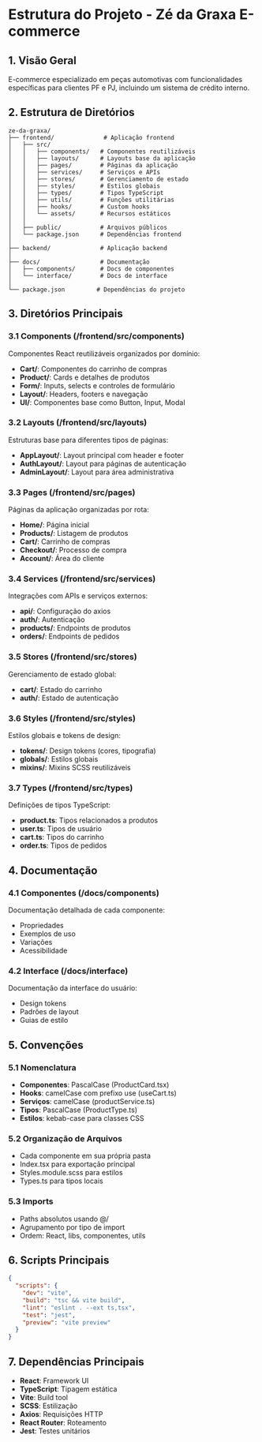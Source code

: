 # Estrutura do Projeto - Zé da Graxa E-commerce

## 1. Visão Geral
E-commerce especializado em peças automotivas com funcionalidades específicas para clientes PF e PJ, incluindo um sistema de crédito interno.

## 2. Estrutura de Diretórios

```
ze-da-graxa/
├── frontend/              # Aplicação frontend
│   ├── src/
│   │   ├── components/   # Componentes reutilizáveis
│   │   ├── layouts/      # Layouts base da aplicação
│   │   ├── pages/        # Páginas da aplicação
│   │   ├── services/     # Serviços e APIs
│   │   ├── stores/       # Gerenciamento de estado
│   │   ├── styles/       # Estilos globais
│   │   ├── types/        # Tipos TypeScript
│   │   ├── utils/        # Funções utilitárias
│   │   ├── hooks/        # Custom hooks
│   │   └── assets/       # Recursos estáticos
│   │
│   ├── public/           # Arquivos públicos
│   └── package.json      # Dependências frontend
│
├── backend/              # Aplicação backend
│
├── docs/                 # Documentação
│   ├── components/       # Docs de componentes
│   └── interface/        # Docs de interface
│
└── package.json         # Dependências do projeto
```

## 3. Diretórios Principais

### 3.1 Components (/frontend/src/components)
Componentes React reutilizáveis organizados por domínio:
- **Cart/**: Componentes do carrinho de compras
- **Product/**: Cards e detalhes de produtos
- **Form/**: Inputs, selects e controles de formulário
- **Layout/**: Headers, footers e navegação
- **UI/**: Componentes base como Button, Input, Modal

### 3.2 Layouts (/frontend/src/layouts)
Estruturas base para diferentes tipos de páginas:
- **AppLayout/**: Layout principal com header e footer
- **AuthLayout/**: Layout para páginas de autenticação
- **AdminLayout/**: Layout para área administrativa

### 3.3 Pages (/frontend/src/pages)
Páginas da aplicação organizadas por rota:
- **Home/**: Página inicial
- **Products/**: Listagem de produtos
- **Cart/**: Carrinho de compras
- **Checkout/**: Processo de compra
- **Account/**: Área do cliente

### 3.4 Services (/frontend/src/services)
Integrações com APIs e serviços externos:
- **api/**: Configuração do axios
- **auth/**: Autenticação
- **products/**: Endpoints de produtos
- **orders/**: Endpoints de pedidos

### 3.5 Stores (/frontend/src/stores)
Gerenciamento de estado global:
- **cart/**: Estado do carrinho
- **auth/**: Estado de autenticação

### 3.6 Styles (/frontend/src/styles)
Estilos globais e tokens de design:
- **tokens/**: Design tokens (cores, tipografia)
- **globals/**: Estilos globais
- **mixins/**: Mixins SCSS reutilizáveis

### 3.7 Types (/frontend/src/types)
Definições de tipos TypeScript:
- **product.ts**: Tipos relacionados a produtos
- **user.ts**: Tipos de usuário
- **cart.ts**: Tipos do carrinho
- **order.ts**: Tipos de pedidos

## 4. Documentação

### 4.1 Componentes (/docs/components)
Documentação detalhada de cada componente:
- Propriedades
- Exemplos de uso
- Variações
- Acessibilidade

### 4.2 Interface (/docs/interface)
Documentação da interface do usuário:
- Design tokens
- Padrões de layout
- Guias de estilo

## 5. Convenções

### 5.1 Nomenclatura
- **Componentes**: PascalCase (ProductCard.tsx)
- **Hooks**: camelCase com prefixo use (useCart.ts)
- **Serviços**: camelCase (productService.ts)
- **Tipos**: PascalCase (ProductType.ts)
- **Estilos**: kebab-case para classes CSS

### 5.2 Organização de Arquivos
- Cada componente em sua própria pasta
- Index.tsx para exportação principal
- Styles.module.scss para estilos
- Types.ts para tipos locais

### 5.3 Imports
- Paths absolutos usando @/
- Agrupamento por tipo de import
- Ordem: React, libs, componentes, utils

## 6. Scripts Principais

```json
{
  "scripts": {
    "dev": "vite",
    "build": "tsc && vite build",
    "lint": "eslint . --ext ts,tsx",
    "test": "jest",
    "preview": "vite preview"
  }
}
```

## 7. Dependências Principais

- **React**: Framework UI
- **TypeScript**: Tipagem estática
- **Vite**: Build tool
- **SCSS**: Estilização
- **Axios**: Requisições HTTP
- **React Router**: Roteamento
- **Jest**: Testes unitários
